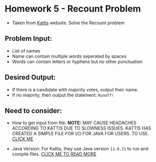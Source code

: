 # Homework 5 - Recount Problem 

- Taken from [Kattis](https://open.kattis.com/problems/recount) website. Solve the Recount problem
## Problem Input: 

- List of names 
- Name can contain multiple words seperated by spaces 
- Words can contain letters or hyphens but no other punctuation 

## Desired Output: 

- If there is a candidate with majority votes, output their name. 
- If no majority, then output the statement: `Runoff!`


## Need to consider: 

- How to get input from file. **NOTE:** MAY CAUSE HEADACHES ACCORDING TO KATTIS DUE TO SLOWNESS ISSUES. KATTIS HAS CREATED A SIMPLE FILE FOR I/O FOR JAVA FOR USERS.
TO USE. [CLICK ME](https://support.kattis.com/support/solutions/articles/79000122482-i-m-having-trouble-with-i-o-performance-what-can-i-do-about-it-)

- Java Version: For Kattis, they use Java version `11.0.21` to run and compile files. [CLICK ME TO READ MORE](https://open.kattis.com/languages/java)